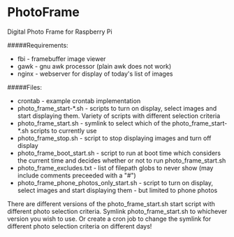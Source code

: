PhotoFrame
==========

Digital Photo Frame for Raspberry Pi

#####Requirements:
- fbi - framebuffer image viewer  
- gawk - gnu awk processor (plain awk does not work)
- nginx - webserver for display of today's list of images

#####Files:
- crontab - example crontab implementation  
- photo_frame_start-*.sh  - scripts to turn on display, select images and start displaying them. Variety of scripts with different selection criteria
- photo_frame_start.sh  - symlink to select which of the photo_frame_start-*.sh scripts to currently use
- photo_frame_stop.sh - script to stop displaying images and turn off display  
- photo_frame_boot_start.sh - script to run at boot time which considers the current time and decides whether or not to run photo_frame_start.sh   
- photo_frame_excludes.txt - list of filepath globs to never show (may include comments preceeded with a "#")  
- photo_frame_phone_photos_only_start.sh  - script to turn on display, select images and start displaying them - but limited to phone photos 

There are different versions of the photo_frame_start.sh start script with different photo selection criteria.  Symlink photo_frame_start.sh to whichever version you wish to use.  Or create a cron job to change the symlink for different photo selection criteria on different days!
